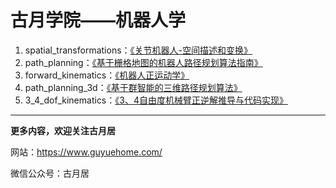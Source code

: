 # 古月学院——机器人学

1. spatial_transformations：[《关节机器人-空间描述和变换》](https://class.guyuehome.com/detail/p_6094a512e4b0d4eb03978506/6)
2. path_planning：[《基于栅格地图的机器人路径规划算法指南》](https://class.guyuehome.com/detail/p_6098db8ce4b071a81eb8befa/6)
3. forward_kinematics：[《机器人正运动学》](https://class.guyuehome.com/detail/p_60a7277de4b0c7264217a87d/6) 
4. path_planning_3d：[《基于群智能的三维路径规划算法》](https://class.guyuehome.com/detail/p_60f6844ce4b08f7ad23ebc2f/6) 
5. 3_4_dof_kinematics：[《3、4自由度机械臂正逆解推导与代码实现》](https://class.guyuehome.com/detail/p_61839a62e4b0ac1ecd65bf47/6) 

------

**更多内容，欢迎关注古月居**

网站：https://www.guyuehome.com/

微信公众号：古月居